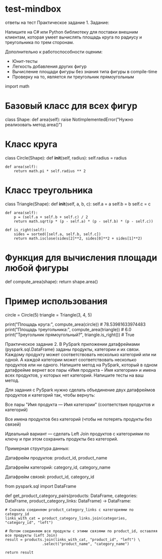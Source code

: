# test-mindbox
ответы на тест
Практическое задание 1.
Задание:

Напишите на C# или Python библиотеку для поставки внешним клиентам, которая умеет вычислять площадь круга по радиусу и треугольника по трем сторонам. 

Дополнительно к работоспособности оценим:
- Юнит-тесты
- Легкость добавления других фигур
- Вычисление площади фигуры без знания типа фигуры в compile-time
- Проверку на то, является ли треугольник прямоугольным

import math

# Базовый класс для всех фигур
class Shape:
    def area(self):
        raise NotImplementedError("Нужно реализовать метод area()")

# Класс круга
class Circle(Shape):
    def __init__(self, radius):
        self.radius = radius

    def area(self):
        return math.pi * self.radius ** 2

# Класс треугольника
class Triangle(Shape):
    def __init__(self, a, b, c):
        self.a = a
        self.b = b
        self.c = c

    def area(self):
        p = (self.a + self.b + self.c) / 2
        return math.sqrt(p * (p - self.a) * (p - self.b) * (p - self.c))

    def is_right(self):
        sides = sorted([self.a, self.b, self.c])
        return math.isclose(sides[2]**2, sides[0]**2 + sides[1]**2)

# Функция для вычисления площади любой фигуры
def compute_area(shape):
    return shape.area()

# Пример использования
circle = Circle(5)
triangle = Triangle(3, 4, 5)

print("Площадь круга:", compute_area(circle))              # 78.53981633974483
print("Площадь треугольника:", compute_area(triangle))    # 6.0
print("Треугольник прямоугольный?", triangle.is_right())  # True


Практическое задание 2.
В PySpark приложении датафреймами (pyspark.sql.DataFrame) заданы продукты, категории и их связи. Каждому продукту может соответствовать несколько категорий или ни одной. А каждой категории может соответствовать несколько продуктов или ни одного. Напишите метод на PySpark, который в одном датафрейме вернет все пары «Имя продукта – Имя категории» и имена всех продуктов, у которых нет категорий. Напишите тесты на ваш метод.

Для задания с PySpark нужно сделать объединение двух датафреймов продуктов и категорий так, чтобы вернуть:

Все пары "Имя продукта — Имя категории" (соответствия продуктов и категорий)

Все имена продуктов без категорий (чтобы не потерять продукты без связей)

Идеальный вариант — сделать Left Join продуктов с категориями по ключу и при этом сохранить продукты без категорий.

Примерная структура данных:

Датафрейм продуктов: product_id, product_name

Датафрейм категорий: category_id, category_name

Датафрейм связей: product_id, category_id

from pyspark.sql import DataFrame

def get_product_category_pairs(products: DataFrame, categories: DataFrame, product_category_links: DataFrame) -> DataFrame:

    # Сначала соединяем product_category_links с категориями по category_id
    links_with_cat = product_category_links.join(categories, "category_id", "left")
    
    # Потом соединяем все продукты с этими связями по product_id, оставляя все продукты (Left Join)
    result = products.join(links_with_cat, "product_id", "left") \
                     .select("product_name", "category_name")
                     
    return result
